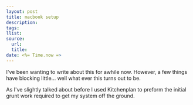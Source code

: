 ```yaml
---
layout: post
title: macbook setup
description:
tags:
llist:
source:
  url:
  title:
date: <%= Time.now =>
---
```

I've been wanting to write about this for awhile now. However, a few things have blocking little... well what ever this turns out to be.

As I've slightly talked about before I used Kitchenplan to preform the initial grunt work required to get my system off the ground.
